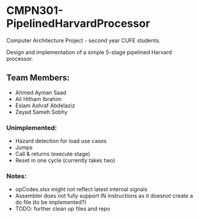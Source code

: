 # CMPN301-PipelinedHarvardProcessor
 Computer Architecture Project - second year CUFE students.

 Design and implementation of a simple 5-stage pipelined Harvard processor.


## Team Members:
 - Ahmed Ayman Saad
 - Ali Hitham Ibrahim
 - Eslam Ashraf Abdelaziz
 - Zeyad Sameh Sobhy

### Unimplemented:
 - Hazard detection for load use cases
 - Jumps
 - Call & returns (execute stage)
 - Reset in one cycle (currently takes two)
 
### Notes:
 - opCodes.xlsx might not reflect latest internal signals
 - Assembler does not fully support IN instructions as it doesnot create a do file (to be implemented?)
 - TODO: further clean up files and repo
